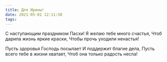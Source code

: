 ```yaml
---
title: Для Ирины!
date: 2021-05-01 12:11:58
tags:
---
```


С наступающим праздником Пасхи!
Я желаю тебе много счастья,
Чтоб дарила жизнь яркие краски,
Чтобы прочь уходили ненастья!

Пусть здоровья Господь посылает
И поддержит благие дела,
Пусть всего тебе в жизни хватает,
Чтоб она только радость несла!
